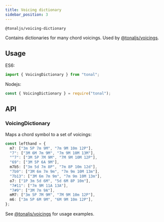 ```yaml
---
title: Voicing dictionary
sidebar_position: 3
---
```


`@tonaljs/voicing-dictionary`

Contains dictionaries for many chord voicings. Used by [@tonaljs/voicings](../voicings).

## Usage

ES6:

```js
import { VoicingDictionary } from "tonal";
```

Nodejs:

```js
const { VoicingDictionary } = require("tonal");
```

## API

### VoicingDictionary

Maps a chord symbol to a set of voicings:

```ts
const lefthand = {
  m7: ["3m 5P 7m 9M", "7m 9M 10m 12P"],
  "7": ["3M 6M 7m 9M", "7m 9M 10M 13M"],
  "^7": ["3M 5P 7M 9M", "7M 9M 10M 12P"],
  "69": ["3M 5P 6A 9M"],
  m7b5: ["3m 5d 7m 8P", "7m 8P 10m 12d"],
  "7b9": ["3M 6m 7m 9m", "7m 9m 10M 13m"],
  "7b13": ["3M 6m 7m 9m", "7m 9m 10M 13m"],
  o7: ["1P 3m 5d 6M", "5d 6M 8P 10m"],
  "7#11": ["7m 9M 11A 13A"],
  "7#9": ["3M 7m 9A"],
  mM7: ["3m 5P 7M 9M", "7M 9M 10m 12P"],
  m6: ["3m 5P 6M 9M", "6M 9M 10m 12P"],
};
```

See [@tonaljs/voicings](../voicings) for usage examples.
